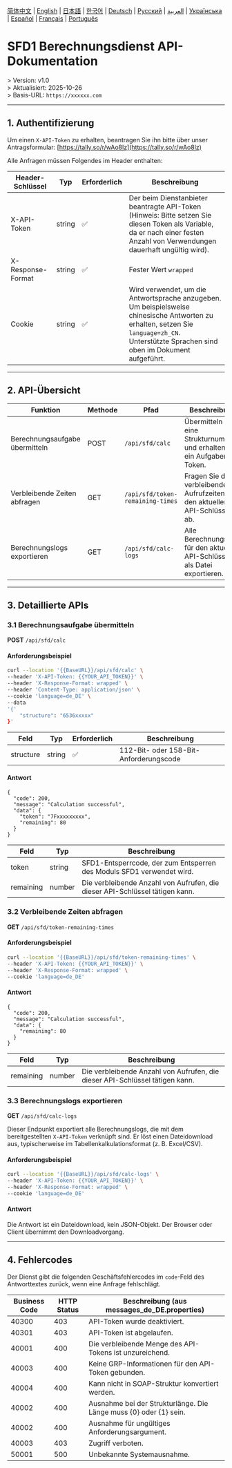 [简体中文](./README.zh.md) | [English](./README.md) | [日本語](./README.ja.md) | [한국어](./README.ko.md) | [Deutsch](./README.de.md) | [Русский](./README.ru.md) | [العربية](./README.ar.md) | [Українська](./README.uk.md) | [Español](./README.es.md) | [Français](./README.fr.md) | [Português](./README.pt.md)

# SFD1 Berechnungsdienst API-Dokumentation
&gt; Version: v1.0  
&gt; Aktualisiert: 2025-10-26  
&gt; Basis-URL: `https://xxxxxx.com`

---

## 1. Authentifizierung

Um einen `X-API-Token` zu erhalten, beantragen Sie ihn bitte über unser Antragsformular: [https://tally.so/r/wAo8lz](https://tally.so/r/wAo8lz)

Alle Anfragen müssen Folgendes im Header enthalten:

| Header-Schlüssel | Typ | Erforderlich | Beschreibung |
|---|---|---|---|
| X-API-Token | string | ✅ | Der beim Dienstanbieter beantragte API-Token (Hinweis: Bitte setzen Sie diesen Token als Variable, da er nach einer festen Anzahl von Verwendungen dauerhaft ungültig wird). |
| X-Response-Format | string | ✅ | Fester Wert `wrapped` |
| Cookie | string | ✅ | Wird verwendet, um die Antwortsprache anzugeben. Um beispielsweise chinesische Antworten zu erhalten, setzen Sie `language=zh_CN`. Unterstützte Sprachen sind oben im Dokument aufgeführt. |

---

## 2. API-Übersicht

| Funktion | Methode | Pfad | Beschreibung |
|---|---|---|---|
| Berechnungsaufgabe übermitteln | POST | `/api/sfd/calc` | Übermitteln Sie eine Strukturnummer und erhalten Sie ein Aufgaben-Token. |
| Verbleibende Zeiten abfragen | GET | `/api/sfd/token-remaining-times`| Fragen Sie die verbleibenden Aufrufzeiten für den aktuellen API-Schlüssel ab. |
| Berechnungslogs exportieren | GET | `/api/sfd/calc-logs` | Alle Berechnungslogs für den aktuellen API-Schlüssel als Datei exportieren. |

---

## 3. Detaillierte APIs

### 3.1 Berechnungsaufgabe übermitteln
**POST** `/api/sfd/calc`

#### Anforderungsbeispiel
```bash
curl --location '{{BaseURL}}/api/sfd/calc' \
--header 'X-API-Token: {{YOUR_API_TOKEN}}' \
--header 'X-Response-Format: wrapped' \
--header 'Content-Type: application/json' \
--cookie 'language=de_DE' \
--data 
'{'
    "structure": "6536xxxxx"
}'
```

| Feld | Typ | Erforderlich | Beschreibung |
|---|---|---|---|
| structure | string | ✅ | 112-Bit- oder 158-Bit-Anforderungscode |

#### Antwort
```
{
  "code": 200,
  "message": "Calculation successful",
  "data": {
    "token": "7Fxxxxxxxxx",
    "remaining": 80
  }
}
```

| Feld | Typ | Beschreibung |
|---|---|---|
| token | string | SFD1-Entsperrcode, der zum Entsperren des Moduls SFD1 verwendet wird. |
| remaining | number | Die verbleibende Anzahl von Aufrufen, die dieser API-Schlüssel tätigen kann. |


### 3.2 Verbleibende Zeiten abfragen
**GET** `/api/sfd/token-remaining-times`

#### Anforderungsbeispiel
```bash
curl --location '{{BaseURL}}/api/sfd/token-remaining-times' \
--header 'X-API-Token: {{YOUR_API_TOKEN}}' \
--header 'X-Response-Format: wrapped' \
--cookie 'language=de_DE'
```

#### Antwort
```
{
  "code": 200,
  "message": "Calculation successful",
  "data": {
    "remaining": 80
  }
}
```

| Feld | Typ | Beschreibung |
|---|---|---|
| remaining | number | Die verbleibende Anzahl von Aufrufen, die dieser API-Schlüssel tätigen kann. |


### 3.3 Berechnungslogs exportieren


**GET** `/api/sfd/calc-logs`




Dieser Endpunkt exportiert alle Berechnungslogs, die mit dem bereitgestellten `X-API-Token` verknüpft sind. Er löst einen Dateidownload aus, typischerweise im Tabellenkalkulationsformat (z. B. Excel/CSV). 


#### Anforderungsbeispiel

```bash
curl --location '{{BaseURL}}/api/sfd/calc-logs' \
--header 'X-API-Token: {{YOUR_API_TOKEN}}' \
--header 'X-Response-Format: wrapped' \
--cookie 'language=de_DE'
```


#### Antwort

Die Antwort ist ein Dateidownload, kein JSON-Objekt. Der Browser oder Client übernimmt den Downloadvorgang. 


---



## 4. Fehlercodes


Der Dienst gibt die folgenden Geschäftsfehlercodes im `code`-Feld des Antworttextes zurück, wenn eine Anfrage fehlschlägt. 


| Business Code | HTTP Status | Beschreibung (aus messages_de_DE.properties) |
|---|---|---|
| 40300 | 403 | API-Token wurde deaktiviert. |
| 40301 | 403 | API-Token ist abgelaufen. |
| 40001 | 400 | Die verbleibende Menge des API-Tokens ist unzureichend. |
| 40003 | 400 | Keine GRP-Informationen für den API-Token gebunden. |
| 40004 | 400 | Kann nicht in SOAP-Struktur konvertiert werden. |
| 40002 | 400 | Ausnahme bei der Strukturlänge. Die Länge muss {0} oder {1} sein. |
| 40002 | 400 | Ausnahme für ungültiges Anforderungsargument. |
| 40003 | 403 | Zugriff verboten. |
| 50001 | 500 | Unbekannte Systemausnahme. |
